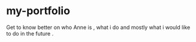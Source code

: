 # my-portfolio
Get to know better on who Anne is , what i do  and mostly what i would like to do in the future .
